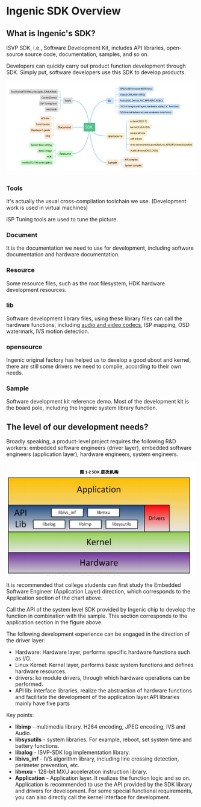 Ingenic SDK Overview
====================

## What is Ingenic's SDK?

ISVP SDK, i.e., Software Development Kit, includes API libraries, open-source source code, documentation,
samples, and so on. 

Developers can quickly carry out product function development through SDK. Simply put, software developers
use this SDK to develop products.

![](assets/net-img-0cae49d3ec17f86e3111d27a6dbe7255-20230919115938-971um0v.png)


### Tools

It's actually the usual cross-compilation toolchain we use. (Development work is used in virtual machines)

ISP Tuning tools are used to tune the picture.


### Document

It is the documentation we need to use for development, including software documentation and hardware documentation.


### Resource

Some resource files, such as the root filesystem, HDK hardware development resources.

### lib

Software development library files, using these library files can call the hardware functions,
including [audio and video codecs](06-audio-codecs.md), ISP mapping, OSD watermark, IVS motion detection.


### opensource

Ingenic original factory has helped us to develop a good uboot and kernel, there are still some drivers we need 
to compile, according to their own needs.


### Sample

Software development kit reference demo. Most of the development kit is the board pole, including 
the Ingenic system library function.


## The level of our development needs?

Broadly speaking, a product-level project requires the following R&D workers: embedded software engineers 
(driver layer), embedded software engineers (application layer), hardware engineers, system engineers.

![](assets/net-img-014d3891d19039064ce48435e4d9281b-20230919115939-efep0c1.png)

It is recommended that college students can first study the Embedded Software Engineer (Application Layer) direction, 
which corresponds to the Application section of the chart above.

Call the API of the system level SDK provided by Ingenic chip to develop the function in combination with the sample.
This section corresponds to the application section in the figure above.

The following development experience can be engaged in the direction of the driver layer:
- Hardware: Hardware layer, performs specific hardware functions such as I/O.
- Linux Kernel: Kernel layer, performs basic system functions and defines hardware resources.
- drivers: ko module drivers, through which hardware operations can be performed.
- API lib: interface libraries, realize the abstraction of hardware functions and facilitate the development of the application layer.API libraries mainly have five parts

Key points:
- __libimp__ - multimedia library. H264 encoding, JPEG encoding, IVS and Audio.
- __libsysutils__ - system libraries. For example, reboot, set system time and battery functions.
- __libalog__ - ISVP-SDK log implementation library.
- __libivs_inf__ - IVS algorithm library, including line crossing detection, perimeter prevention, etc.
- __libmxu__ - 128-bit MXU acceleration instruction library.
- __Application__ - Application layer. It realizes the function logic and so on. 
  Application is recommended to use the API provided by the SDK library and drivers for development.
  For some special functional requirements, you can also directly call the kernel interface for development.
